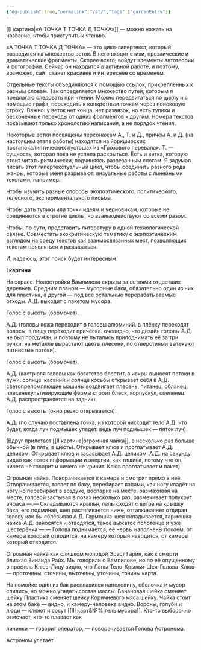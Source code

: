 ```yaml
---
{"dg-publish":true,"permalink":"/st/","tags":["gardenEntry"]}
---
```


[[I картина\|«А ТОЧКА Т ТОЧКА Д ТОЧКА»]] — можно нажать на название, чтобы приступить к чтению.

«А ТОЧКА Т ТОЧКА Д ТОЧКА» — это цикл-гипертекст, который разводится на множество веток. В него входят стихи, прозаические и драматические фрагменты. Скорее всего, войдут элементы автотеории и фотографии. Сейчас он находится в активной работе, и поэтому, возможно, сайт станет красивее и интереснее со временем.

Отдельные тексты объединяются с помощью ссылок, прикреплённых к разным словам. Так определяется множество путей, которым я предлагаю следовать при чтении. Можно передвигаться по циклу и с помощью графа, переходить к конкретным точкам через поисковую строку. Важно: у веток нет конца, нет развязок, но есть тупики и бесконечные переходы от одних фрагментов к другим. Номера текстов показывают только хронологию написания, а не порядок чтения.

Некоторые ветки посвящены персонажам А., Т. и Д., причём А. и Д. (на настоящем этапе работы) находятся на йоркширских постапокалиптических пустошах из «Грозового перевала». Т. — сущность, которая пока не успела раскрыться. Есть и ветка, которую стоит читать ритмически, подчиняясь разрезанным слогам. Я задумал писать этот гипертекстуальный цикл, чтобы соединить разного рода жанры, которые меня разрывают: визуальные работы с линейными текстами, например.

Чтобы изучить разные способы экопоэтического, политического, телесного, экспериментального письма.

Чтобы дать тупики или точки идеям и черновикам, которые не соединяются в строгие циклы, но взаимодействуют со всеми разом.

Чтобы, по сути, представить литературу в одной технологической связке. Совместить экокритическую тематику с экопоэтическим взглядом на среду текстов как взаимосвязанных мест, позволяющих текстам появляться и развиваться.

И, надеюсь, этот поиск будет интересным.

**I картина**

На экране. Новостройки Вампилова скрыты за ветвями отцветших деревьев. Средним планом — мусорные баки, обязательно один из них для пластика, а другой — под все остальные перерабатываемые отходы. А.Д. выходит с пакетом мусора.  

Голос с высоты (бормочет).

А.Д. (головы кожа переходит в головы алюминий. в плёнку переходят волосы, в пищу переходит причёска. очевидно, что дизайн головы А.Д. не был продуман, и поэтому не пытались приподнимать её за три ручки. на металле вырастают цветы плесени, по отверстиями вытекают пятнистые потоки).

Голос с высоты (бормочет).

А.Д. (кастрюля головы как богатство блестит, а искры выносят потоки в лужи. солнце  касаний и солнце косьбы открывает себя в А.Д. светопреломляющие машины воздвигает плесень, питанец, обланец. плесенекультивирующие фермы строит блеск, корпускул, спелянец. А.Д. распространяется на задник).

Голос с высоты (окно резко открывается).

А.Д. (по случаю поставлена точка, из которой нисходит тело А.Д. что будет, когда луч подмышек упадет. ведь луч подмышек — пяток луч).

(Вдруг прилетает [[II картина\|огромная чайка]], в несколько раз больше обычной (в пять, в шесть). Открывает клюв и проглатывает А.Д. целиком. Открывает клюв и засасывает А.Д. целиком. А.Д. на секунду видно как поток информации и энергии, как тишина, потому что он ничего не говорит и ничего не кричит. Клюв проглатывает и пакет)

Огромная чайка. Поворачивается к камере и смотрит прямо в неё. Отворачивается, топает по баку, перебирает лапами, как ногу кладёт на ногу но перебирает в воздухе, воспарив на месте, размахивая на месте, головой застывая в позах несколько раз, размечивает полукруг анфаса ­—.— Складываются крылья, лапы сходят с ветра на крышку бака, его подминая, шея растягивается ниже, отталкиваянет отдирая голову как бы сблёвывая А.Д. Гармошка-шея складывается, гармошка-чайка-А.Д. заносятся и отводятся, такое выжатое полотенце и уже шестерёнка —.— Голова поднимается, её нервы наполнены покоем, от камеры который отводится, на камеру который наводится, от камеры который отводится.

Огромная чайка как слишком молодой Эраст Гарин, как к смерти близкая Зинаида Райх. Мы говорили о Вампилове, но по её опущенному в профиль Клюв-Лицу видно, что Лапы-Тело-Крылья-Шея-Голова-Клюв — проточины, сточины, выточины, уточины, точины карта.

На помойке один из бак расплавился наполовину, оболочка и мусор слились, но можно угадать состав массы. Банановая шейка сменяет шейку Пластика сменяет шейку Коричневого мяса шейку. Чайка стоит на этом баке — видно, и камеру-человека видно. Вороны, голуби и люди — клюют и сосут [[III карт&№%\|гель мусора]]. Кто-то выборочно отмечает, кто-то плавает как

личинки — говорит оператор, — поворачивается Голова Астронома.

Астроном улетает.